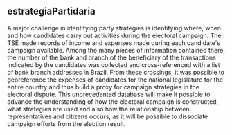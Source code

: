 ## estrategiaPartidaria

A major challenge in identifying party strategies is identifying where, when and how candidates carry out activities during the electoral campaign. The TSE made records of income and expenses made during each candidate's campaign available. Among the many pieces of information contained there, the number of the bank and branch of the beneficiary of the transactions indicated by the candidates was collected and cross-referenced with a list of bank branch addresses in Brazil. From these crossings, it was possible to georeference the expenses of candidates for the national legislature for the entire country and thus build a proxy for campaign strategies in the electoral dispute. This unprecedented database will make it possible to advance the understanding of how the electoral campaign is constructed, what strategies are used and also how the relationship between representatives and citizens occurs, as it will be possible to dissociate campaign efforts from the election result.
